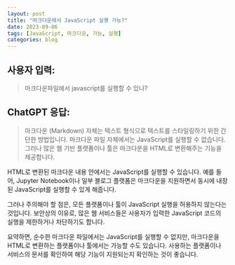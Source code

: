 ```yaml
---
layout: post
title: "마크다운에서 JavaScript 실행 가능?"
date: 2023-09-06
tags: [JavaScript, 마크다운, 가능, 실행]
categories: blog
---
```


## 사용자 입력:
> 마크다운파일에서 javascript를 실행할 수 있나?

## ChatGPT 응답:
> 마크다운 (Markdown) 자체는 텍스트 형식으로 텍스트를 스타일링하기 위한 간단한 방법입니다. 마크다운 파일 자체에서는 JavaScript를 실행할 수 없습니다. 그러나 많은 웹 기반 플랫폼이나 툴은 마크다운을 HTML로 변환해주는 기능을 제공합니다.

HTML로 변환된 마크다운 내용 안에서는 JavaScript를 실행할 수 있습니다. 예를 들어, Jupyter Notebook이나 일부 블로그 플랫폼은 마크다운을 지원하면서 동시에 내장된 JavaScript를 실행할 수 있게 해줍니다.

그러나 주의해야 할 점은, 모든 플랫폼이나 툴이 JavaScript 실행을 허용하지 않는다는 것입니다. 보안상의 이유로, 많은 웹 서비스들은 사용자가 입력한 JavaScript 코드의 실행을 제한하거나 차단하기도 합니다.

요약하면, 순수한 마크다운 파일에서는 JavaScript를 실행할 수 없지만, 마크다운을 HTML로 변환하는 플랫폼이나 툴에서는 가능할 수도 있습니다. 사용하는 플랫폼이나 서비스의 문서를 확인하여 해당 기능이 지원되는지 확인하는 것이 좋습니다.

